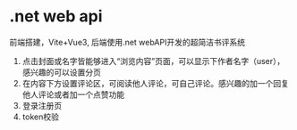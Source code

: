 # .net web api
前端搭建，Vite+Vue3, 后端使用.net webAPI开发的超简洁书评系统

1.	点击封面或名字皆能够进入“浏览内容”页面，可以显示下作者名字（user），感兴趣的可以设置分页
2.	在内容下方设置评论区，可阅读他人评论，可自己评论。感兴趣的加一个回复他人评论或者加一个点赞功能
3.  登录注册页
4.  token校验
